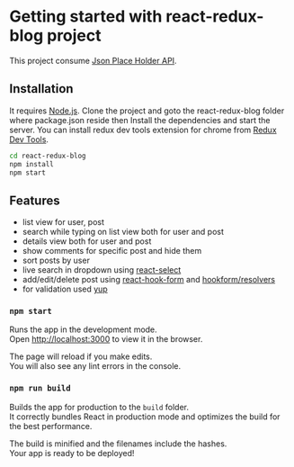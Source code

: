 # Getting started with react-redux-blog project

This project consume [Json Place Holder API](https://jsonplaceholder.typicode.com/).

## Installation

It requires [Node.js](https://nodejs.org/).
Clone the project and goto the react-redux-blog folder where package.json reside then
Install the dependencies and start the server. You can install redux dev tools extension for chrome from [Redux Dev Tools](https://chrome.google.com/webstore/detail/redux-devtools/lmhkpmbekcpmknklioeibfkpmmfibljd?hl=en).

```sh
cd react-redux-blog
npm install
npm start
```

## Features

- list view for user, post
- search while typing on list view both for user and post
- details view both for user and post
- show comments for specific post and hide them
- sort posts by user
- live search in dropdown using [react-select](https://react-select.com/home)
- add/edit/delete post using [react-hook-form](https://react-hook-form.com/) and [hookform/resolvers](https://www.npmjs.com/package/@hookform/resolvers)
- for validation used [yup](https://www.npmjs.com/package/yup)

### `npm start`

Runs the app in the development mode.\
Open [http://localhost:3000](http://localhost:3000) to view it in the browser.

The page will reload if you make edits.\
You will also see any lint errors in the console.

### `npm run build`

Builds the app for production to the `build` folder.\
It correctly bundles React in production mode and optimizes the build for the best performance.

The build is minified and the filenames include the hashes.\
Your app is ready to be deployed!
